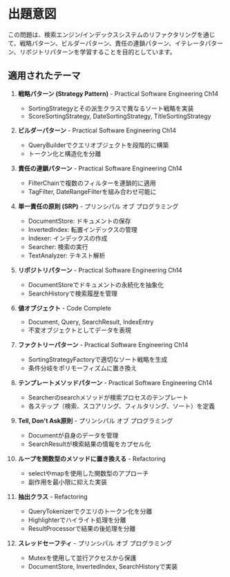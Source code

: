 # 出題意図

この問題は、検索エンジン/インデックスシステムのリファクタリングを通じて、戦略パターン、ビルダーパターン、責任の連鎖パターン、イテレータパターン、リポジトリパターンを学習することを目的としています。

## 適用されたテーマ

1. **戦略パターン (Strategy Pattern)** - Practical Software Engineering Ch14
   - SortingStrategyとその派生クラスで異なるソート戦略を実装
   - ScoreSortingStrategy, DateSortingStrategy, TitleSortingStrategy

2. **ビルダーパターン** - Practical Software Engineering Ch14
   - QueryBuilderでクエリオブジェクトを段階的に構築
   - トークン化と構造化を分離

3. **責任の連鎖パターン** - Practical Software Engineering Ch14
   - FilterChainで複数のフィルターを連鎖的に適用
   - TagFilter, DateRangeFilterを組み合わせ可能に

4. **単一責任の原則 (SRP)** - プリンシパル オブ プログラミング
   - DocumentStore: ドキュメントの保存
   - InvertedIndex: 転置インデックスの管理
   - Indexer: インデックスの作成
   - Searcher: 検索の実行
   - TextAnalyzer: テキスト解析

5. **リポジトリパターン** - Practical Software Engineering Ch14
   - DocumentStoreでドキュメントの永続化を抽象化
   - SearchHistoryで検索履歴を管理

6. **値オブジェクト** - Code Complete
   - Document, Query, SearchResult, IndexEntry
   - 不変オブジェクトとしてデータを表現

7. **ファクトリーパターン** - Practical Software Engineering Ch14
   - SortingStrategyFactoryで適切なソート戦略を生成
   - 条件分岐をポリモーフィズムに置き換え

8. **テンプレートメソッドパターン** - Practical Software Engineering Ch14
   - Searcherのsearchメソッドが検索プロセスのテンプレート
   - 各ステップ（検索、スコアリング、フィルタリング、ソート）を定義

9. **Tell, Don't Ask原則** - プリンシパル オブ プログラミング
   - Documentが自身のデータを管理
   - SearchResultが検索結果の情報をカプセル化

10. **ループを関数型のメソッドに置き換える** - Refactoring
    - selectやmapを使用した関数型のアプローチ
    - 副作用を最小限に抑えた実装

11. **抽出クラス** - Refactoring
    - QueryTokenizerでクエリのトークン化を分離
    - Highlighterでハイライト処理を分離
    - ResultProcessorで結果の後処理を分離

12. **スレッドセーフティ** - プリンシパル オブ プログラミング
    - Mutexを使用して並行アクセスから保護
    - DocumentStore, InvertedIndex, SearchHistoryで実装